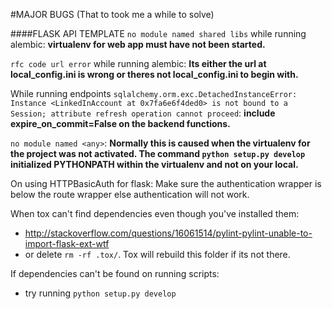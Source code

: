 #MAJOR BUGS (That to took me a while to solve)

####FLASK API TEMPLATE
```no module named shared libs``` while running alembic: **virtualenv for web app must have not been started.**

```rfc code url error``` while running alembic: **Its either the url at local_config.ini is wrong or theres not local_config.ini to begin with.**

While running endpoints ```sqlalchemy.orm.exc.DetachedInstanceError: Instance <LinkedInAccount at 0x7fa6e6f4ded0> is not bound to a Session; attribute refresh operation cannot proceed```: **include expire_on_commit=False on the backend functions.**

```no module named <any>```: **Normally this is caused when the virtualenv for the project was not activated. The command `python setup.py develop` initialized PYTHONPATH within the virtualenv and not on your local.**

On using HTTPBasicAuth for flask: Make sure the authentication wrapper is below the route wrapper else authentication will not work.


When tox can't find dependencies even though you've installed them:
* http://stackoverflow.com/questions/16061514/pylint-pylint-unable-to-import-flask-ext-wtf
* or delete ```rm -rf .tox/```. Tox will rebuild this folder if its not there.


If dependencies can't be found on running scripts:
* try running ```python setup.py develop```
